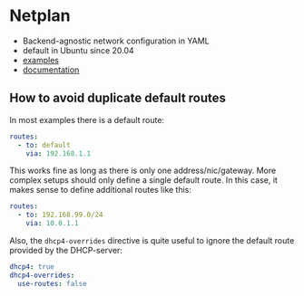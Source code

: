 # Netplan

- Backend-agnostic network configuration in YAML
- default in Ubuntu since 20.04
- [examples](https://github.com/canonical/netplan/tree/main/examples)
- [documentation](https://github.com/canonical/netplan/tree/main/doc)

## How to avoid duplicate default routes

In most examples there is a default route:

```yaml
routes:
  - to: default
	via: 192.168.1.1
```

This works fine as long as there is only one address/nic/gateway. More complex setups should only define a single default route. In this case, it makes sense to define additional routes like this:

```yaml
routes:
  - to: 192.168.99.0/24
    via: 10.0.1.1
```

Also, the `dhcp4-overrides` directive is quite useful to ignore the default route provided by the DHCP-server:

```yaml
dhcp4: true
dhcp4-overrides:
  use-routes: false
```

